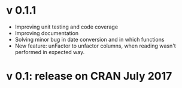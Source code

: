 v 0.1.1
=======
- Improving unit testing and code coverage
- Improving documentation
- Solving minor bug in date conversion and in which functions
- New feature: unFactor to unfactor columns, when reading wasn't performed in expected way.


v 0.1: release on CRAN July 2017
================================